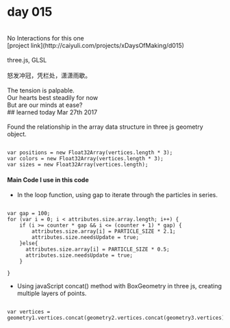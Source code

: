 # day 015

<br />
No Interactions for this one
<br />
[project link](http://caiyuli.com/projects/xDaysOfMaking/d015)
 <br />
 <br />
three.js, GLSL
 <br />
 <br />
怒发冲冠，凭栏处，潇潇雨歇。
 <br />
 <br />
 The tension is palpable. <br />
 Our hearts best steadily for now <br />
 But are our minds at ease?  <br />
## learned today
Mar 27th 2017
<br />
 <br />
Found the relationship in the array data structure in three js geometry object.
<pre><code>
var positions = new Float32Array(vertices.length * 3);
var colors = new Float32Array(vertices.length * 3);
var sizes = new Float32Array(vertices.length);
</code></pre>

#### Main Code I use in this code

* In the loop function, using gap to iterate through the particles in series.
<pre><code>
var gap = 100;
for (var i = 0; i < attributes.size.array.length; i++) {
    if (i >= counter * gap && i <= (counter + 1) * gap) {
        attributes.size.array[i] = PARTICLE_SIZE * 2.1;
        attributes.size.needsUpdate = true;
    }else{
      attributes.size.array[i] = PARTICLE_SIZE * 0.5;
      attributes.size.needsUpdate = true;
    }

}
</code></pre>

* Using javaScript concat() method with BoxGeometry in three js, creating multiple layers of points.
<pre><code>
var vertices = geometry1.vertices.concat(geometry2.vertices.concat(geometry3.vertices));
</code></pre>

